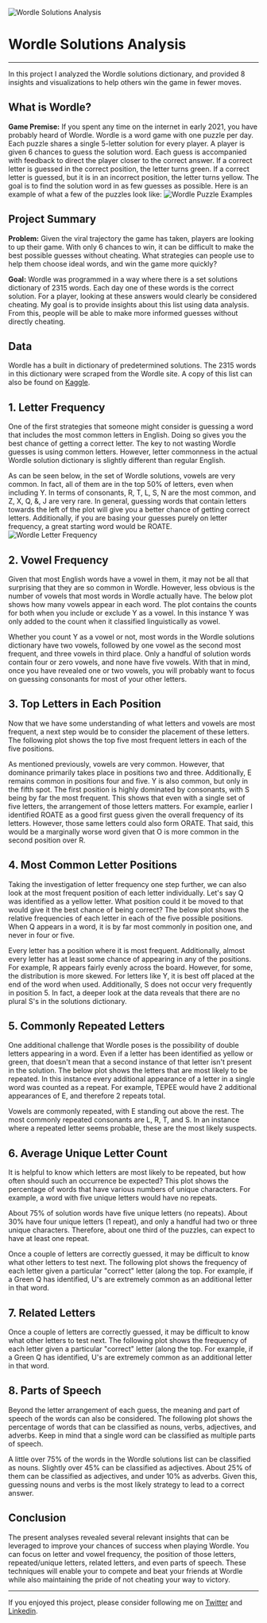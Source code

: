 ![Wordle Solutions Analysis](https://imgur.com/5gtzHgN)

# Wordle Solutions Analysis
---

In this project I analyzed the Wordle solutions dictionary, and provided 8 insights and visualizations to help others win the game in fewer moves.

## What is Wordle?

**Game Premise:** If you spent any time on the internet in early 2021, you have probably heard of Wordle. Wordle is a word game with one puzzle per day. Each puzzle shares a single 5-letter solution for every player. A player is given 6 chances to guess the solution word. Each guess is accompanied with feedback to direct the player closer to the correct answer. If a correct letter is guessed in the correct position, the letter turns green. If a correct letter is guessed, but it is in an incorrect position, the letter turns yellow. The goal is to find the solution word in as few guesses as possible. Here is an example of what a few of the puzzles look like:
![Wordle Puzzle Examples](https://imgur.com/KmzZoVz)

## Project Summary

**Problem:** Given the viral trajectory the game has taken, players are looking to up their game. With only 6 chances to win, it can be difficult to make the best possible guesses without cheating. What strategies can people use to help them choose ideal words, and win the game more quickly?

**Goal:** Wordle was programmed in a way where there is a set solutions dictionary of 2315 words. Each day one of these words is the correct solution. For a player, looking at these answers would clearly be considered cheating. My goal is to provide insights about this list using data analysis. From this, people will be able to make more informed guesses without directly cheating.


## Data

Wordle has a built in dictionary of predetermined solutions. The 2315 words in this dictionary were scraped from the Wordle site. A copy of this list can also be found on [Kaggle](https://www.kaggle.com/bcruise/wordle-valid-words).


## 1. Letter Frequency

One of the first strategies that someone might consider is guessing a word that includes the most common letters in English. Doing so gives you the best chance of getting a correct letter. The key to not wasting Wordle guesses is using common letters. However, letter commonness in the actual Wordle solution dictionary is slightly different than regular English.

As can be seen below, in the set of Wordle solutions, vowels are very common. In fact, all of them are in the top 50% of letters, even when including Y. In terms of consonants, R, T, L, S, N are the most common, and Z, X, Q, &, J are very rare. In general, guessing words that contain letters towards the left of the plot will give you a better chance of getting correct letters. Additionally, if you are basing your guesses purely on letter frequency, a great starting word would be ROATE.
![Wordle Letter Frequency](https://imgur.com/batM1hK)

## 2. Vowel Frequency

Given that most English words have a vowel in them, it may not be all that surprising that they are so common in Wordle. However, less obvious is the number of vowels that most words in Wordle actually have. The below plot shows how many vowels appear in each word. The plot contains the counts for both when you include or exclude Y as a vowel. In this instance Y was only added to the count when it classified linguistically as vowel.

Whether you count Y as a vowel or not, most words in the Wordle solutions dictionary have two vowels, followed by one vowel as the second most frequent, and three vowels in third place. Only a handful of solution words contain four or zero vowels, and none have five vowels. With that in mind, once you have revealed one or two vowels, you will probably want to focus on guessing consonants for most of your other letters.

## 3. Top Letters in Each Position

Now that we have some understanding of what letters and vowels are most frequent, a next step would be to consider the placement of these letters. The following plot shows the top five most frequent letters in each of the five positions.

As mentioned previously, vowels are very common. However, that dominance primarily takes place in positions two and three. Additionally, E remains common in positions four and five. Y is also common, but only in the fifth spot. The first position is highly dominated by consonants, with S being by far the most frequent. This shows that even with a single set of five letters, the arrangement of those letters matters. For example, earlier I identified ROATE as a good first guess given the overall frequency of its letters. However, those same letters could also form ORATE. That said, this would be a marginally worse word given that O is more common in the second position over R.


## 4. Most Common Letter Positions

Taking the investigation of letter frequency one step further, we can also look at the most frequent position of each letter individually. Let's say Q was identified as a yellow letter. What position could it be moved to that would give it the best chance of being correct? The below plot shows the relative frequencies of each letter in each of the five possible positions. When Q appears in a word, it is by far most commonly in position one, and never in four or five.

Every letter has a position where it is most frequent. Additionally, almost every letter has at least some chance of appearing in any of the positions. For example, R appears fairly evenly across the board. However, for some, the distribution is more skewed. For letters like Y, it is best off placed at the end of the word when used. Additionally, S does not occur very frequently in position 5. In fact, a deeper look at the data reveals that there are no plural S's in the solutions dictionary.

## 5. Commonly Repeated Letters

One additional challenge that Wordle poses is the possibility of double letters appearing in a word. Even if a letter has been identified as yellow or green, that doesn't mean that a second instance of that letter isn't present in the solution. The below plot shows the letters that are most likely to be repeated. In this instance every additional appearance of a letter in a single word was counted as a repeat. For example, TEPEE would have 2 additional appearances of E, and therefore 2 repeats total.

Vowels are commonly repeated, with E standing out above the rest. The most commonly repeated consonants are L, R, T, and S. In an instance where a repeated letter seems probable, these are the most likely suspects.

## 6. Average Unique Letter Count

It is helpful to know which letters are most likely to be repeated, but how often should such an occurrence be expected? This plot shows the percentage of words that have various numbers of unique characters. For example, a word with five unique letters would have no repeats.

About 75% of solution words have five unique letters (no repeats). About 30% have four unique letters (1 repeat), and only a handful had two or three unique characters. Therefore, about one third of the puzzles, can expect to have at least one repeat.

Once a couple of letters are correctly guessed, it may be difficult to know what other letters to test next. The following plot shows the frequency of each letter given a particular "correct" letter (along the top. For example, if a Green Q has identified, U's are extremely common as an additional letter in that word.



## 7. Related Letters

Once a couple of letters are correctly guessed, it may be difficult to know what other letters to test next. The following plot shows the frequency of each letter given a particular "correct" letter (along the top. For example, if a Green Q has identified, U's are extremely common as an additional letter in that word.

## 8. Parts of Speech
Beyond the letter arrangement of each guess, the meaning and part of speech of the words can also be considered. The following plot shows the percentage of words that can be classified as nouns, verbs, adjectives, and adverbs. Keep in mind that a single word can be classified as multiple parts of speech.

A little over 75% of the words in the Wordle solutions list can be classified as nouns. Slightly over 45% can be classified as adjectives. About 25% of them can be classified as adjectives, and under 10% as adverbs. Given this, guessing nouns and verbs is the most likely strategy to lead to a correct answer.


## Conclusion

The present analyses revealed several relevant insights that can be leveraged to improve your chances of success when playing Wordle. You can focus on letter and vowel frequency, the position of those letters, repeated/unique letters, related letters, and even parts of speech. These techniques will enable your to compete and beat your friends at Wordle while also maintaining the pride of not cheating your way to victory.

---

If you enjoyed this project, please consider following me on [Twitter](https://twitter.com/Peter_Nooteboom) and [Linkedin](https://www.linkedin.com/in/peter-nooteboom/).

